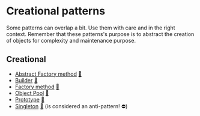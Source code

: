 # Creational patterns

Some patterns can overlap a bit. Use them with care and in the right context.
Remember that these patterns's purpose is to abstract the creation of objects
for complexity and maintenance purpose.

## Creational

 * [Abstract Factory method](abstract_factory) [:notebook:](http://en.wikipedia.org/wiki/Abstract_Factory_pattern)
 * [Builder](builder) [:notebook:](http://en.wikipedia.org/wiki/Builder_pattern)
 * [Factory method](factory) [:notebook:](http://en.wikipedia.org/wiki/Factory_pattern)
 * [Object Pool](pool) [:notebook:](http://en.wikipedia.org/wiki/Object_Pool_pattern)
 * [Prototype](prototype) [:notebook:](http://en.wikipedia.org/wiki/Prototype_pattern)
 * [Singleton](singleton) [:notebook:](http://en.wikipedia.org/wiki/Singleton_pattern) (is considered an anti-pattern! :no_entry:)